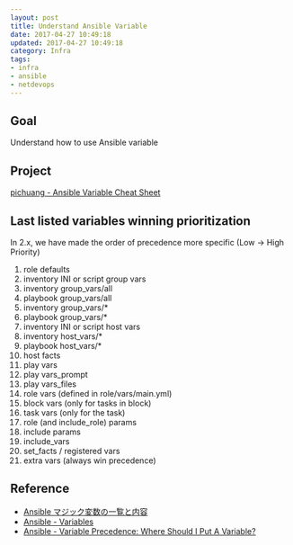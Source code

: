 ```yaml
---
layout: post
title: Understand Ansible Variable
date: 2017-04-27 10:49:18
updated: 2017-04-27 10:49:18
category: Infra
tags:
- infra
- ansible
- netdevops
---
```


## Goal
Understand how to use Ansible variable

## Project
[pichuang - Ansible Variable Cheat Sheet][3]

<!--more-->

## Last listed variables winning prioritization

In 2.x, we have made the order of precedence more specific (Low -> High Priority)

1. role defaults
2. inventory INI or script group vars
3. inventory group_vars/all
4. playbook group_vars/all
5. inventory group_vars/*
6. playbook group_vars/*
7. inventory INI or script host vars
8. inventory host_vars/*
9. playbook host_vars/*
10. host facts
11. play vars
12. play vars_prompt
13. play vars_files
14. role vars (defined in role/vars/main.yml)
15. block vars (only for tasks in block)
16. task vars (only for the task)
17. role (and include_role) params
18. include params
19. include_vars
20. set_facts / registered vars
21. extra vars (always win precedence)


## Reference
- [Ansible マジック変数の一覧と内容][1]
- [Ansible - Variables][2]
- [Ansible - Variable Precedence: Where Should I Put A Variable?][4]

[1]: http://qiita.com/h2suzuki/items/15609e0de4a2402803e9
[2]: http://docs.ansible.com/ansible/playbooks_variables.html
[3]: https://github.com/pichuang/ansible_variable_cheat_sheet
[4]: http://docs.ansible.com/ansible/playbooks_variables.html#variable-precedence-where-should-i-put-a-variable